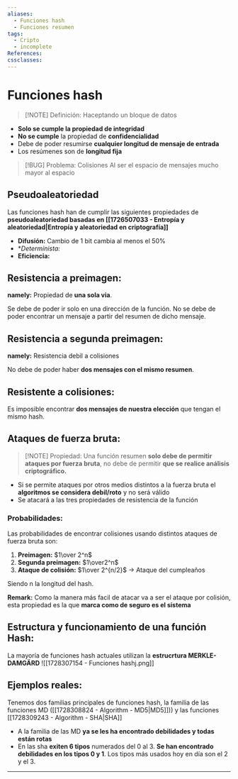 ```yaml
---
aliases:
  - Funciones hash
  - Funciones resumen
tags:
  - Cripto
  - incomplete
References: 
cssclasses:
---
```

# Funciones hash

> [!NOTE] Definición: 
> Haceptando un bloque de datos 

+ **Solo se cumple la propiedad de integridad**
+ **No se cumple** la propiedad de **confidencialidad**
+ Debe de poder resumirse **cualquier longitud de mensaje de entrada**
+ Los resúmenes son de **longitud fija**


> [!BUG] Problema: Colisiones 
> Al ser el espacio de mensajes mucho mayor al espacio  

## Pseudoaleatoriedad
Las funciones hash han de cumplir las siguientes propiedades de **pseudoaleatoriedad basadas en [[1726507033 - Entropía y aleatoriedad|Entropía y aleatoriedad en criptografía]]**

+ **Difusión:** Cambio de 1 bit cambia al menos el 50%
+ **Determinista:*
+ **Eficiencia:**

## Resistencia a preimagen:
**namely:** Propiedad de **una sola via**. 

Se debe de poder ir solo en una dirección de la función. No se debe de poder encontrar un mensaje a partir del resumen de dicho mensaje.

## Resistencia a segunda preimagen:
**namely:** Resistencia debil a colisiones

No debe de poder haber **dos mensajes con el mismo resumen**.


## Resistente a colisiones:
Es imposible encontrar **dos mensajes de nuestra elección** que tengan el mismo hash.

## Ataques de fuerza bruta:

> [!NOTE] Propiedad:
> Una función resumen **solo debe de permitir ataques por fuerza bruta**, no debe de permitir **que se realice análisis criptográfico.**
+ Si se permite ataques por otros medios distintos a la fuerza bruta el **algoritmos se considera debil/roto** y no será válido
+ Se atacará a las tres propiedades de resistencia de la función
### Probabilidades:
Las probabilidades de encontrar colisiones usando distintos ataques de fuerza bruta son:

1. **Preimagen:** $1\over 2^n$
2. **Segunda preimagen:** $1\over2^n$ 
3. **Ataque de colisión:** $1\over 2^{n/2}$ → Ataque del cumpleaños

Siendo n la longitud del hash.
 
**Remark:**
Como la manera más facil de atacar va a ser el ataque por colisión, esta propiedad es la que **marca como de seguro es el sistema**

## Estructura y funcionamiento de una función Hash:

La mayoría de funciones hash actuales utilizan la **estrucrtura MERKLE-DAMGÄRD**
![[1728307154 - Funciones hashj.png]]

## Ejemplos reales:
Tenemos dos familias principales de funciones hash, la familia de las funciones MD ([[1728308824 - Algorithm - MD5|MD5]])) y las funciones [[1728309243 - Algorithm - SHA|SHA]] 
+ A la familia de las MD **ya se les ha encontrado debilidades y todas están rotas**
+ En las sha **exiten 6 tipos** numerados del 0 al 3. **Se han encontrado debilidades en los tipos 0 y 1**. Los tipos más usados hoy en día son el 2 y el 3.


***
